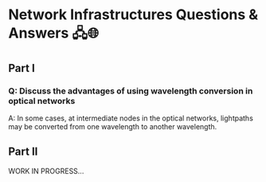 # Network Infrastructures Questions & Answers 🖧🌐

## Part I
### Q: Discuss the advantages of using wavelength conversion in optical networks
A: In some cases, at intermediate nodes in the optical networks, lightpaths may be converted from one wavelength to another wavelength. 


## Part II


WORK IN PROGRESS...